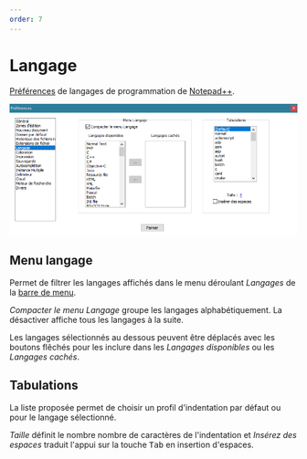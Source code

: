 ```yaml
---
order: 7
---
```


# Langage

[Préférences](../preferences.md) de langages de programmation de [Notepad++](../notepad++.md).

![Interface](./images/npp_settings_lang.png)

## Menu langage

Permet de filtrer les langages affichés dans le menu déroulant *Langages* de la [barre de menu](../barre-de-menu.md).

*Compacter le menu Langage* groupe les langages alphabétiquement. La désactiver affiche tous les langages à la suite.

Les langages sélectionnés au dessous peuvent être déplacés avec les boutons flêchés pour les inclure dans les *Langages disponibles* ou les *Langages cachés*.

## Tabulations

La liste proposée permet de choisir un profil d'indentation par défaut ou pour le langage sélectionné.

*Taille* définit le nombre nombre de caractères de l'indentation et *Insérez des espaces* traduit l'appui sur la touche <kbd>Tab</kbd> en insertion d'espaces.